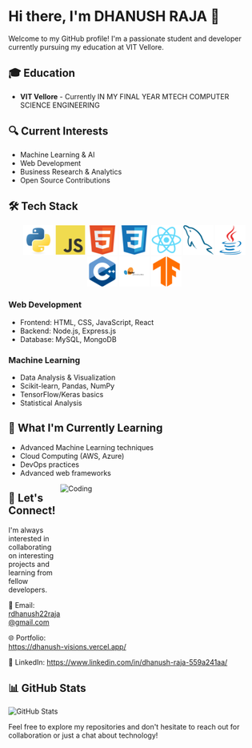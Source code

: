 # Hi there, I'm DHANUSH RAJA 👋

Welcome to my GitHub profile! I'm a passionate student and developer currently pursuing my education at VIT Vellore.

## 🎓 Education

- **VIT Vellore** - Currently IN MY FINAL YEAR MTECH COMPUTER SCIENCE ENGINEERING

## 🔍 Current Interests

- Machine Learning & AI
- Web Development  
- Business Research & Analytics
- Open Source Contributions

## 🛠️ Tech Stack

<div align="center">
  <img src="./python-logo.svg" alt="Python" width="60" height="60"/>
  <img src="./javascript-logo.svg" alt="JavaScript" width="60" height="60"/>
  <img src="./html-logo.svg" alt="HTML5" width="60" height="60"/>
  <img src="./css-logo.svg" alt="CSS3" width="60" height="60"/>
  <img src="./react-logo.svg" alt="React" width="60" height="60"/>
  <img src="./sql-logo.svg" alt="SQL" width="60" height="60"/>
  <img src="./java-logo.svg" alt="Java" width="60" height="60"/>
  <img src="./cpp-logo.svg" alt="C++" width="60" height="60"/>
  <img src="./sklearn-logo.svg" alt="Scikit-learn" width="60" height="60"/>
  <img src="./tensorflow-logo.svg" alt="TensorFlow" width="60" height="60"/>
</div>

### Web Development
- Frontend: HTML, CSS, JavaScript, React
- Backend: Node.js, Express.js
- Database: MySQL, MongoDB

### Machine Learning
- Data Analysis & Visualization
- Scikit-learn, Pandas, NumPy
- TensorFlow/Keras basics
- Statistical Analysis

## 🌱 What I'm Currently Learning

- Advanced Machine Learning techniques
- Cloud Computing (AWS, Azure)
- DevOps practices
- Advanced web frameworks

<img align="right" alt="Coding" height="300" width="400" src="https://user-images.githubusercontent.com/74038190/212749447-bfb7e725-6987-49d9-ae85-2015e3e7cc41.gif">

## 🤝 Let's Connect!

I'm always interested in collaborating on interesting projects and learning from fellow developers.

📧 Email: rdhanush22raja@gmail.com

🌐 Portfolio: https://dhanush-visions.vercel.app/

💼 LinkedIn: https://www.linkedin.com/in/dhanush-raja-559a241aa/

## 📊 GitHub Stats

![GitHub Stats](https://github-readme-stats.vercel.app/api?username=DHANUSHRAJA22&show_icons=true&theme=dark)

Feel free to explore my repositories and don't hesitate to reach out for collaboration or just a chat about technology!
